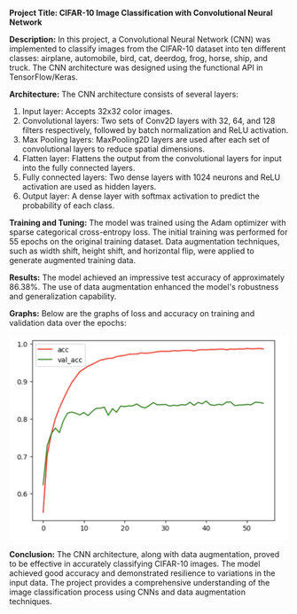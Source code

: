**Project Title: CIFAR-10 Image Classification with Convolutional Neural Network**

**Description:**
In this project, a Convolutional Neural Network (CNN) was implemented to classify images from the CIFAR-10 dataset into ten different classes: airplane, automobile, bird, cat, deerdog, frog, horse, ship, and truck. The CNN architecture was designed using the functional API in TensorFlow/Keras.

**Architecture:**
The CNN architecture consists of several layers:
1. Input layer: Accepts 32x32 color images.
2. Convolutional layers: Two sets of Conv2D layers with 32, 64, and 128 filters respectively, followed by batch normalization and ReLU activation.
3. Max Pooling layers: MaxPooling2D layers are used after each set of convolutional layers to reduce spatial dimensions.
4. Flatten layer: Flattens the output from the convolutional layers for input into the fully connected layers.
5. Fully connected layers: Two dense layers with 1024 neurons and ReLU activation are used as hidden layers.
6. Output layer: A dense layer with softmax activation to predict the probability of each class.

**Training and Tuning:**
The model was trained using the Adam optimizer with sparse categorical cross-entropy loss. The initial training was performed for 55 epochs on the original training dataset. Data augmentation techniques, such as width shift, height shift, and horizontal flip, were applied to generate augmented training data.

**Results:**
The model achieved an impressive test accuracy of approximately 86.38%. The use of data augmentation enhanced the model's robustness and generalization capability. 

**Graphs:**
Below are the graphs of loss and accuracy on training and validation data over the epochs:

![Graph Loss and Accuracy](/img/graph_loss_accuracy.png)

**Conclusion:**
The CNN architecture, along with data augmentation, proved to be effective in accurately classifying CIFAR-10 images. The model achieved good accuracy and demonstrated resilience to variations in the input data. The project provides a comprehensive understanding of the image classification process using CNNs and data augmentation techniques.